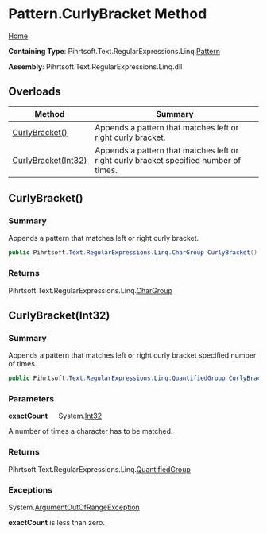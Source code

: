 # Pattern\.CurlyBracket Method

[Home](../../../../../../README.md)

**Containing Type**: Pihrtsoft\.Text\.RegularExpressions\.Linq\.[Pattern](../README.md)

**Assembly**: Pihrtsoft\.Text\.RegularExpressions\.Linq\.dll

## Overloads

| Method | Summary |
| ------ | ------- |
| [CurlyBracket()](#Pihrtsoft_Text_RegularExpressions_Linq_Pattern_CurlyBracket) | Appends a pattern that matches left or right curly bracket\. |
| [CurlyBracket(Int32)](#Pihrtsoft_Text_RegularExpressions_Linq_Pattern_CurlyBracket_System_Int32_) | Appends a pattern that matches left or right curly bracket specified number of times\. |

## CurlyBracket\(\) <a name="Pihrtsoft_Text_RegularExpressions_Linq_Pattern_CurlyBracket"></a>

### Summary

Appends a pattern that matches left or right curly bracket\.

```csharp
public Pihrtsoft.Text.RegularExpressions.Linq.CharGroup CurlyBracket()
```

### Returns

Pihrtsoft\.Text\.RegularExpressions\.Linq\.[CharGroup](../../CharGroup/README.md)

## CurlyBracket\(Int32\) <a name="Pihrtsoft_Text_RegularExpressions_Linq_Pattern_CurlyBracket_System_Int32_"></a>

### Summary

Appends a pattern that matches left or right curly bracket specified number of times\.

```csharp
public Pihrtsoft.Text.RegularExpressions.Linq.QuantifiedGroup CurlyBracket(int exactCount)
```

### Parameters

**exactCount** &emsp; System\.[Int32](https://docs.microsoft.com/en-us/dotnet/api/system.int32)

A number of times a character has to be matched\.

### Returns

Pihrtsoft\.Text\.RegularExpressions\.Linq\.[QuantifiedGroup](../../QuantifiedGroup/README.md)

### Exceptions

System\.[ArgumentOutOfRangeException](https://docs.microsoft.com/en-us/dotnet/api/system.argumentoutofrangeexception)

**exactCount** is less than zero\.

